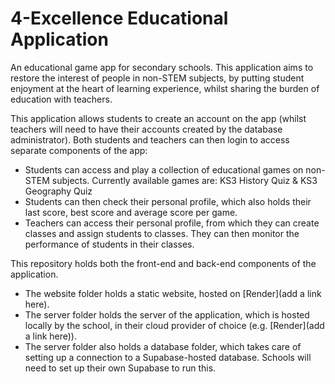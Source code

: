 # 4-Excellence Educational Application

An educational game app for secondary schools. This application aims to restore the interest of people in non-STEM subjects, by putting student enjoyment at the heart of learning experience, whilst sharing the burden of education with teachers. 

This application allows students to create an account on the app (whilst teachers will need to have their accounts created by the database administrator). Both students and teachers can then login to access separate components of the app:
- Students can access and play a collection of educational games on non-STEM subjects. Currently available games are: KS3 History Quiz & KS3 Geography Quiz
- Students can then check their personal profile, which also holds their last score, best score and average score per game.
- Teachers can access their personal profile, from which they can create classes and assign students to classes. They can then monitor the performance of students in their classes.

This repository holds both the front-end and back-end components of the application.
- The website folder holds a static website, hosted on [Render](add a link here).
- The server folder holds the server of the application, which is hosted locally by the school, in their cloud provider of choice (e.g. [Render](add a link here)).
- The server folder also holds a database folder, which takes care of setting up a connection to a Supabase-hosted database. Schools will need to set up their own Supabase to run this.